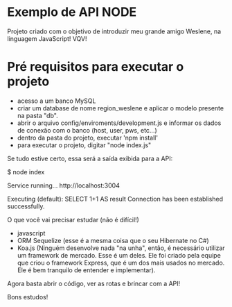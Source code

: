 # Exemplo de API NODE

Projeto criado com o objetivo de introduzir meu grande amigo Weslene, na linguagem JavaScript!
VQV!

# Pré requisitos para executar o projeto
- acesso a um banco MySQL
- criar um database de nome region_weslene e aplicar o modelo presente na pasta "db".
- abrir o arquivo config/enviroments/development.js e informar os dados de conexão com o banco (host, user, pws, etc...)
- dentro da pasta do projeto, executar 'npm install'
- para executar o projeto, digitar "node index.js"

Se tudo estive certo, essa será a saída exibida para a API:

$ node index

Service running... http://localhost:3004

Executing (default): SELECT 1+1 AS result
Connection has been established successfully.


O que você vai precisar estudar (não é difícil!)
- javascript
- ORM Sequelize (esse é a mesma coisa que o seu Hibernate no C#)
- Koa.js (Ninguém desenvolve nada "na unha", então, é necessário utilizar um framework de mercado. Esse é um deles. Ele foi criado pela equipe que criou o framework Express, que é um dos mais usados no mercado. Ele é bem tranquilo de entender e implementar).

Agora basta abrir o código, ver as rotas e brincar com a API!

Bons estudos!
